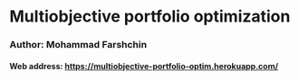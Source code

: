 # Multiobjective portfolio optimization

### Author: Mohammad Farshchin

#### Web address: https://multiobjective-portfolio-optim.herokuapp.com/